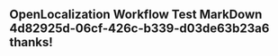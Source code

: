 <properties
ms.topic="hero-topic"
ms.test1="hero-topic"
ms.test2="test"/>

## OpenLocalization Workflow Test MarkDown 4d82925d-06cf-426c-b339-d03de63b23a6 thanks!
